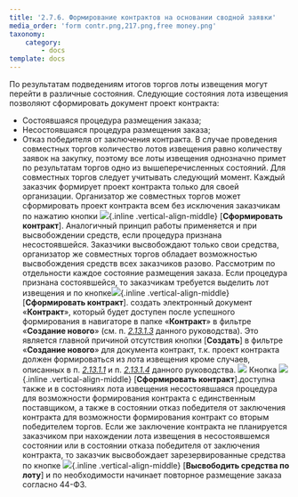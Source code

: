 ```yaml
---
title: '2.7.6. Формирование контрактов на основании сводной заявки'
media_order: 'form contr.png,217.png,free money.png'
taxonomy:
    category:
        - docs
template: docs
---
```


По результатам подведениям итогов торгов лоты извещения могут перейти в различные состояния. Следующие состояния лота извещения позволяют сформировать документ проект контракта:
-   Состоявшаяся процедура размещения заказа;
-   Несостоявшаяся процедура размещения заказа;
-   Отказ победителя от заключения контракта.
В случае проведения совместных торгов количество лотов извещения равно количеству заявок на закупку, поэтому все лоты извещения однозначно примет по результатам торгов одно из вышеперечисленных состояний.
Для совместных торгов следует учитывать следующий момент. Каждый заказчик формирует проект контракта только для своей организации. Организатор же совместных торгов может сформировать проект контракта всем без исключения заказчикам по нажатию кнопки ![](form%20contr.png){.inline .vertical-align-middle} [**Сформировать контракт**].
Аналогичный принцип работы применяется и при высвобождении средств, если процедура признана несостоявшейся. Заказчики высвобождают только свои средства, организатор же совместных торгов обладает возможностью высвобождения средств всех заказчиков разово.
Рассмотрим по отдельности каждое состояние размещения заказа.
Если процедура признана состоявшейся, то заказчикам требуется выделить лот извещения и по кнопке![](form%20contr.png){.inline .vertical-align-middle} [**Сформировать контракт**]. создать электронный документ «**Контракт**», который будет доступен после успешного формирования в навигаторе в папке «**Контракт**» в фильтре «**Создание нового**» (см. п. [*2.13.1.3*](http://helpgz.keysystems.ru/ru/complex-operations/2-13-gk-form-and-exec-control/2-13-1-formirovanie-kontrakta/sozdanie-kontrakta-iz-lota-izvesheniya) данного руководства). Это является главной причиной отсутствия кнопки [**Создать**] в фильтре «**Создание нового**» для документа контракт, т.к. проект контракта должен формироваться из лота извещения кроме случаев, описанных в п. [*2.13.1.1*](http://helpgz.keysystems.ru/ru/complex-operations/2-13-gk-form-and-exec-control/2-13-1-formirovanie-kontrakta/sozdanie-kontrakta-po-p-26-i-p-33-ch-1-st-93-44-fz) и п. [*2.13.1.4*](http://helpgz.keysystems.ru/ru/complex-operations/2-13-gk-form-and-exec-control/2-13-1-formirovanie-kontrakta/sozdanie-kontrakta-po-edinstvennomu-postavshiku-iz-zayavki-na-zakupku) данного руководства.
![](217.png?id=ris-01)
Кнопка ![](form%20contr.png){.inline .vertical-align-middle} [**Сформировать контракт**].доступна также и в состояниях лота извещения несостоявшаяся процедура для возможности формирования контракта с единственным поставщиком, а также в состоянии отказ победителя от заключения контракта для возможности формирования контракт со вторым победителем торгов. Если же заключение контракта не планируется заказчиком при нахождении лота извещения в несостоявшемся состоянии или в состоянии отказа победителя от заключения контракта, то заказчик высвобождает зарезервированные средства по кнопке ![](free%20money.png){.inline .vertical-align-middle} [**Высвободить средства по лоту**] и по необходимости начинает повторное размещение заказа согласно 44-ФЗ. 